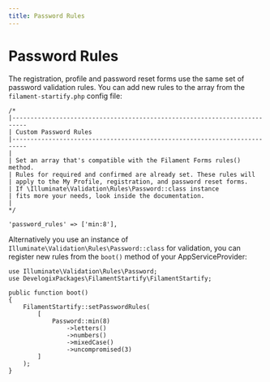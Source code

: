 ```yaml
---
title: Password Rules
---
```


# Password Rules

The registration, profile and password reset forms use
the same set of password validation rules.
You can add new rules to the array from the ``filament-startify.php`` config file:

```php:no-line-numbers
/*
|--------------------------------------------------------------------------
| Custom Password Rules
|--------------------------------------------------------------------------
|
| Set an array that's compatible with the Filament Forms rules() method.
| Rules for required and confirmed are already set. These rules will
| apply to the My Profile, registration, and password reset forms.
| If \Illuminate\Validation\Rules\Password::class instance
| fits more your needs, look inside the documentation.
|
*/

'password_rules' => ['min:8'],

```

Alternatively you use an instance of 
`Illuminate\Validation\Rules\Password::class` for validation, you can
register new rules from the `boot()` method of your AppServiceProvider:

```php:no-line-numbers
use Illuminate\Validation\Rules\Password;
use DevelogixPackages\FilamentStartify\FilamentStartify;

public function boot()
{
    FilamentStartify::setPasswordRules(
        [
            Password::min(8)
                ->letters()
                ->numbers()
                ->mixedCase()
                ->uncompromised(3)
        ]
    );
}
```
